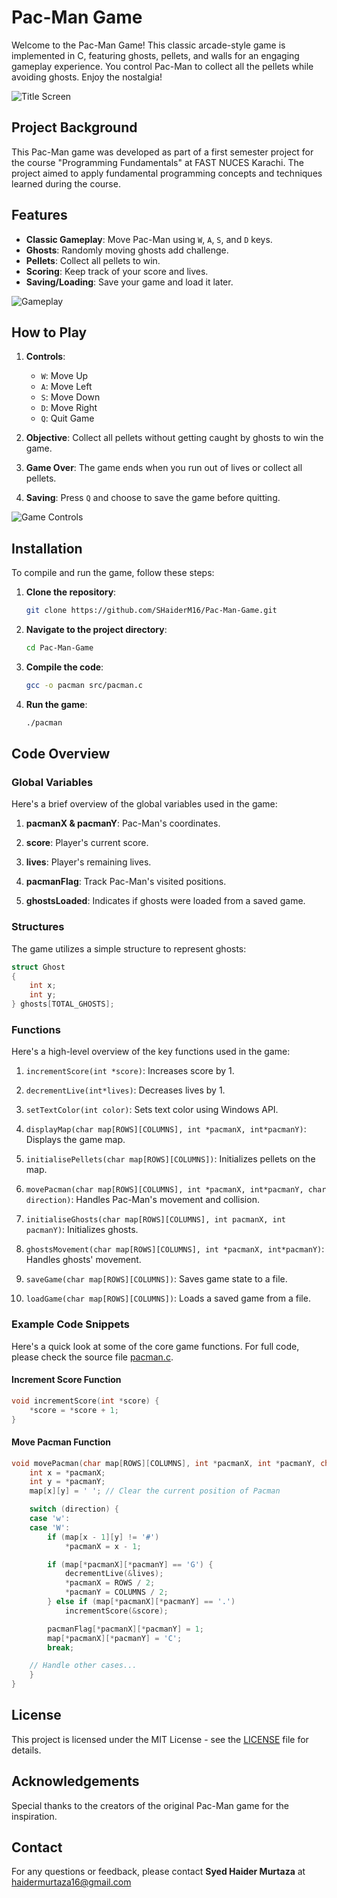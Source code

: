 # Pac-Man Game

Welcome to the Pac-Man Game! This classic arcade-style game is implemented in C, featuring ghosts, pellets, and walls for an engaging gameplay experience. You control Pac-Man to collect all the pellets while avoiding ghosts. Enjoy the nostalgia!

![Title Screen](assets/title-screen.png)

## Project Background

This Pac-Man game was developed as part of a first semester project for the course "Programming Fundamentals" at FAST NUCES Karachi. The project aimed to apply fundamental programming concepts and techniques learned during the course.

## Features

- **Classic Gameplay**: Move Pac-Man using `W`, `A`, `S`, and `D` keys.
- **Ghosts**: Randomly moving ghosts add challenge.
- **Pellets**: Collect all pellets to win.
- **Scoring**: Keep track of your score and lives.
- **Saving/Loading**: Save your game and load it later.

![Gameplay](assets/gameplay.png)

## How to Play

1. **Controls**:
   - `W`: Move Up
   - `A`: Move Left
   - `S`: Move Down
   - `D`: Move Right
   - `Q`: Quit Game

2. **Objective**: Collect all pellets without getting caught by ghosts to win the game.

3. **Game Over**: The game ends when you run out of lives or collect all pellets.

4. **Saving**: Press `Q` and choose to save the game before quitting.

![Game Controls](assets/controls.gif)

## Installation

To compile and run the game, follow these steps:

1. **Clone the repository**:

    ```bash
    git clone https://github.com/SHaiderM16/Pac-Man-Game.git
    ```

2. **Navigate to the project directory**:

    ```bash
    cd Pac-Man-Game
    ```

3. **Compile the code**:

    ```bash
    gcc -o pacman src/pacman.c
    ```

4. **Run the game**:

    ```bash
    ./pacman
    ```

## Code Overview

### Global Variables

Here's a brief overview of the global variables used in the game:

1. **pacmanX & pacmanY**: Pac-Man's coordinates.

2. **score**: Player's current score.

3. **lives**: Player's remaining lives.

4. **pacmanFlag**: Track Pac-Man's visited positions.

5. **ghostsLoaded**: Indicates if ghosts were loaded from a saved game.

### Structures

The game utilizes a simple structure to represent ghosts:

```c
struct Ghost
{
    int x;
    int y;
} ghosts[TOTAL_GHOSTS];
```

### Functions

Here's a high-level overview of the key functions used in the game:

1. `incrementScore(int *score)`: Increases score by 1.

2. `decrementLive(int*lives)`: Decreases lives by 1.

3. `setTextColor(int color)`: Sets text color using Windows API.

4. `displayMap(char map[ROWS][COLUMNS], int *pacmanX, int*pacmanY)`: Displays the game map.

5. `initialisePellets(char map[ROWS][COLUMNS])`: Initializes pellets on the map.

6. `movePacman(char map[ROWS][COLUMNS], int *pacmanX, int*pacmanY, char direction)`: Handles Pac-Man's movement and collision.

7. `initialiseGhosts(char map[ROWS][COLUMNS], int pacmanX, int pacmanY)`: Initializes ghosts.

8. `ghostsMovement(char map[ROWS][COLUMNS], int *pacmanX, int*pacmanY)`: Handles ghosts' movement.

9. `saveGame(char map[ROWS][COLUMNS])`: Saves game state to a file.

10. `loadGame(char map[ROWS][COLUMNS])`: Loads a saved game from a file.

### Example Code Snippets

Here's a quick look at some of the core game functions. For full code, please check the source file [pacman.c](../src/pacman.c).

#### Increment Score Function

```c
void incrementScore(int *score) {
    *score = *score + 1;
}
```

#### Move Pacman Function

```c
void movePacman(char map[ROWS][COLUMNS], int *pacmanX, int *pacmanY, char direction) {
    int x = *pacmanX;
    int y = *pacmanY;
    map[x][y] = ' '; // Clear the current position of Pacman

    switch (direction) {
    case 'w':
    case 'W':
        if (map[x - 1][y] != '#')
            *pacmanX = x - 1;

        if (map[*pacmanX][*pacmanY] == 'G') {
            decrementLive(&lives);
            *pacmanX = ROWS / 2;
            *pacmanY = COLUMNS / 2;
        } else if (map[*pacmanX][*pacmanY] == '.')
            incrementScore(&score);

        pacmanFlag[*pacmanX][*pacmanY] = 1;
        map[*pacmanX][*pacmanY] = 'C';
        break;

    // Handle other cases...
    }
}
```

## License

This project is licensed under the MIT License - see the [LICENSE](LICENSE.txt) file for details.

## Acknowledgements

Special thanks to the creators of the original Pac-Man game for the inspiration.

## Contact

For any questions or feedback, please contact **Syed Haider Murtaza** at [haidermurtaza16@gmail.com](mailto:haidermurtaza16@gmail.com)
